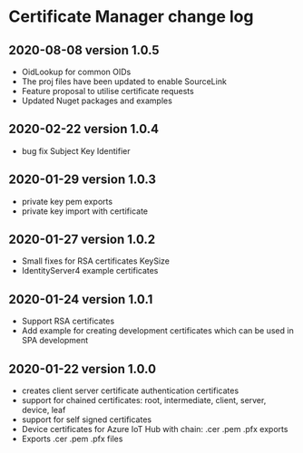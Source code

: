 # Certificate Manager change log

<a name="2020-08-08"></a>
## 2020-08-08 version 1.0.5
* OidLookup for common OIDs
* The proj files have been updated to enable SourceLink 
* Feature proposal to utilise certificate requests
* Updated Nuget packages and examples

<a name="2020-02-22"></a>
## 2020-02-22 version 1.0.4
* bug fix Subject Key Identifier

<a name="2020-01-29"></a>
## 2020-01-29 version 1.0.3
* private key pem exports
* private key import with certificate

<a name="2020-01-27"></a>
## 2020-01-27 version 1.0.2
* Small fixes for RSA certificates KeySize
* IdentityServer4 example certificates

<a name="2020-01-24"></a>
## 2020-01-24 version 1.0.1
* Support RSA certificates
* Add example for creating development certificates which can be used in SPA development

<a name="2020-01-22"></a>
## 2020-01-22 version 1.0.0
* creates client server certificate authentication certificates
* support for chained certificates: root, intermediate, client, server, device, leaf 
* support for self signed certificates
* Device certificates for Azure IoT Hub with chain: .cer .pem .pfx exports
* Exports .cer .pem .pfx files
